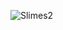 ![Slimes2](https://github.com/lagraham337/Slimes/assets/63523604/62764d93-a434-425f-97d0-9d1b4804e4a7)
